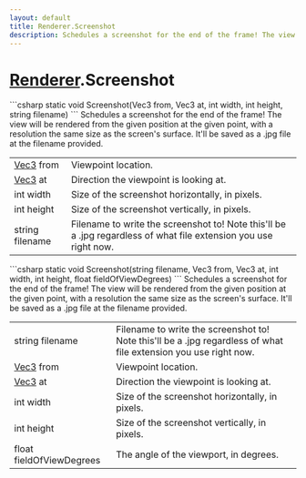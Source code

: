 ```yaml
---
layout: default
title: Renderer.Screenshot
description: Schedules a screenshot for the end of the frame! The view will be rendered from the given position at the given point, with a resolution the same size as the screen's surface. It'll be saved as a .jpg file at the filename provided.
---
```

# [Renderer]({{site.url}}/Pages/StereoKit/Renderer.html).Screenshot

<div class='signature' markdown='1'>
```csharp
static void Screenshot(Vec3 from, Vec3 at, int width, int height, string filename)
```
Schedules a screenshot for the end of the frame! The view will be
rendered from the given position at the given point, with a resolution the same
size as the screen's surface. It'll be saved as a .jpg file at the filename
provided.
</div>

|  |  |
|--|--|
|[Vec3]({{site.url}}/Pages/StereoKit/Vec3.html) from|Viewpoint location.|
|[Vec3]({{site.url}}/Pages/StereoKit/Vec3.html) at|Direction the viewpoint is looking at.|
|int width|Size of the screenshot horizontally, in pixels.|
|int height|Size of the screenshot vertically, in pixels.|
|string filename|Filename to write the screenshot to! Note this'll be a              .jpg regardless of what file extension you use right now.|

<div class='signature' markdown='1'>
```csharp
static void Screenshot(string filename, Vec3 from, Vec3 at, int width, int height, float fieldOfViewDegrees)
```
Schedules a screenshot for the end of the frame! The view
will be rendered from the given position at the given point, with a
resolution the same size as the screen's surface. It'll be saved as
a .jpg file at the filename provided.
</div>

|  |  |
|--|--|
|string filename|Filename to write the screenshot to! Note             this'll be a .jpg regardless of what file extension you use right             now.|
|[Vec3]({{site.url}}/Pages/StereoKit/Vec3.html) from|Viewpoint location.|
|[Vec3]({{site.url}}/Pages/StereoKit/Vec3.html) at|Direction the viewpoint is looking at.|
|int width|Size of the screenshot horizontally, in pixels.|
|int height|Size of the screenshot vertically, in pixels.|
|float fieldOfViewDegrees|The angle of the viewport, in              degrees.|




